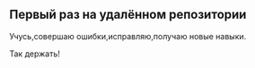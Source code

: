 ## Первый раз на удалённом репозитории

Учусь,совершаю ошибки,исправляю,получаю новые навыки.

Так держать!

